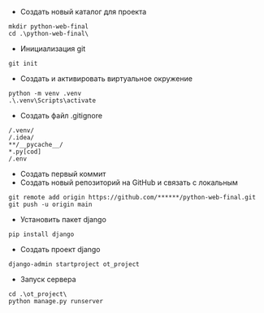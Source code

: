 * Создать новый каталог для проекта

```
mkdir python-web-final
cd .\python-web-final\
```

* Инициализация git

`git init`

* Создать и активировать виртуальное окружение

```
python -m venv .venv
.\.venv\Scripts\activate
```

* Создать файл .gitignore
```
/.venv/
/.idea/
**/__pycache__/
*.py[cod]
/.env
```
* Создать первый коммит
* Создать новый репозиторий на GitHub и связать с локальным
```
git remote add origin https://github.com/******/python-web-final.git
git push -u origin main
```
* Установить пакет django

`pip install django`

* Создать проект django

`django-admin startproject ot_project`

* Запуск сервера
```
cd .\ot_project\
python manage.py runserver
```
